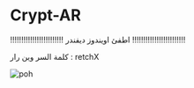 # Crypt-AR

!!!!!!!!!!!!!!!!!!!!!!!!                       اطفئ اويندوز ديفندر                  !!!!!!!!!!!!!!!!!!!!!!!!




كلمة السر وين رار : retchX


![poh](https://github.com/user-attachments/assets/2c992715-6172-4f7f-89ba-1dc2cdc0d0f8)

